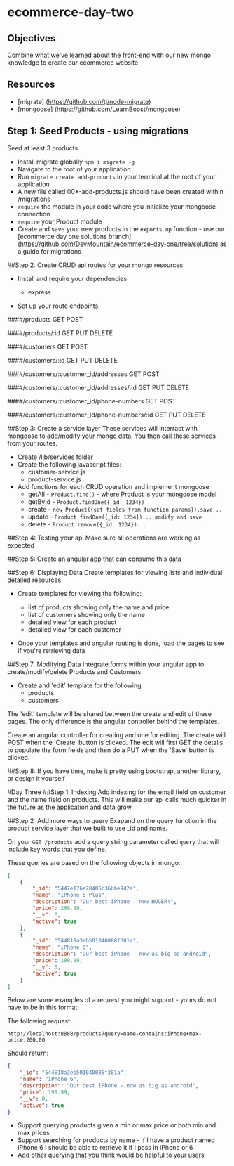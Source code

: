 ecommerce-day-two
=================

## Objectives

Combine what we've learned about the front-end with our new mongo knowledge to create our ecommerce website.

## Resources
* [migrate] (https://github.com/tj/node-migrate)
* [mongoose] (https://github.com/LearnBoost/mongoose)

## Step 1: Seed Products - using migrations

Seed at least 3 products

* Install migrate globally `npm i migrate -g`
* Navigate to the root of your application
* Run `migrate create add-products` in your terminal at the root of your application
* A new file called 00*-add-products.js should have been created within /migrations
* `require` the module in your code where you initialize your mongoose connection
* `require` your Product module
* Create and save your new products in the `exports.up` function - use our [ecommerce day one solutions branch] (https://github.com/DevMountain/ecommerce-day-one/tree/solution) as a guide for migrations

##Step 2: Create CRUD api routes for your mongo resources

* Install and require your dependencies
  * express

* Set up your route endpoints:

####/products
GET
POST

####/products/:id
GET
PUT
DELETE

####/customers
GET
POST

####/customers/:id
GET
PUT
DELETE

####/customers/:customer_id/addresses
GET
POST

####/customers/:customer_id/addresses/:id
GET
PUT
DELETE

####/customers/:customer_id/phone-numbers
GET
POST

####/customers/:customer_id/phone-numbers/:id
GET
PUT
DELETE

##Step 3: Create a service layer
These services will interract with mongoose to add/modify your mongo data. You then call these services from your routes.

* Create /lib/services folder
* Create the following javascript files:
  * customer-service.js
  * product-service.js
* Add functions for each CRUD operation and implement mongoose
  * getAll - `Product.find()` - where Product is your mongoose model
  * getById - `Product.findOne({_id: 1234})`
  * create - `new Product({set fields from function params}).save...`
  * update - `Product.findOne({_id: 1234})... modify and save`
  * delete - `Product.remove({_id: 1234})...`

##Step 4: Testing your api
Make sure all operations are working as expected

##Step 5: Create an angular app that can consume this data

##Step 6: Displaying Data
Create templates for viewing lists and individual detailed resources

* Create templates for viewing the following:
  * list of products showing only the name and price
  * list of customers showing only the name
  * detailed view for each product
  * detailed view for each customer

* Once your templates and angular routing is done, load the pages to see if you're retrieving data

##Step 7: Modifying Data
Integrate forms within your angular app to create/modify/delete Products and Customers

* Create and 'edit' template for the following:
  * products
  * customers

The 'edit' template will be shared between the create and edit of these pages. The only difference is the angular controller behind the templates. 

Create an angular controller for creating and one for editing.
The create will POST when the 'Create' button is clicked.
The edit will first GET the details to populate the form fields and then do a PUT when the 'Save' button is clicked.

##Step 8: If you have time, make it pretty using bootstrap, another library, or design it yourself

#Day Three
##Step 1: Indexing
Add indexing for the email field on customer and the name field on products. This will make our api calls much quicker in the future as the application and data grow.

##Step 2: Add more ways to query
Exapand on the query function in the product service layer that we built to use _id and name.

On your `GET /products` add a query string parameter called `query` that will include key words that you define. 

These queries are based on the following objects in mongo:

```json
[
    {
        "_id": "5447e176e28406c36bbe9d2a",
        "name": "iPhone 6 Plus",
        "description": "Our best iPhone - now HUGER!",
        "price": 269.99,
        "__v": 0,
        "active": true
    },
    {
        "_id": "544818a3eb501040088f381a",
        "name": "iPhone 6",
        "description": "Our best iPhone - now as big as android",
        "price": 199.99,
        "__v": 0,
        "active": true
    }
]
```
Below are some examples of a request you might support - yours do not have to be in this format:

The following request: 

`http://localhost:8888/products?query=name-contains:iPhone+max-price:200.00` 

Should return:

```json
{
    "_id": "544818a3eb501040088f381a",
    "name": "iPhone 6",
    "description": "Our best iPhone - now as big as android",
    "price": 199.99,
    "__v": 0,
    "active": true
}
```

* Support querying products given a min or max price or both min and max prices
* Support searching for products by name - if I have a product named iPhone 6 I should be able to retrieve it if I pass in iPhone or 6
* Add other querying that you think would be helpful to your users
